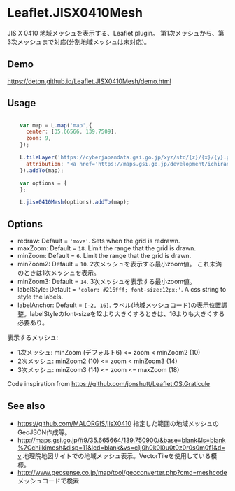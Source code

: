 # Leaflet.JISX0410Mesh

JIS X 0410 地域メッシュを表示する、Leaflet plugin。
第1次メッシュから、第3次メッシュまで対応(分割地域メッシュは未対応)。

Demo
----
https://deton.github.io/Leaflet.JISX0410Mesh/demo.html

Usage
-----

```JavaScript

    var map = L.map('map',{
      center: [35.66566, 139.7509],
      zoom: 9,
    });

    L.tileLayer('https://cyberjapandata.gsi.go.jp/xyz/std/{z}/{x}/{y}.png', {
      attribution: "<a href='https://maps.gsi.go.jp/development/ichiran.html' target='_blank'>地理院タイル</a>"
    }).addTo(map);

    var options = {
    };

    L.jisx0410Mesh(options).addTo(map);

```

Options
-------
- redraw: Default = `'move'`. Sets when the grid is redrawn.
- maxZoom: Default = `18`. Limit the range that the grid is drawn.
- minZoom: Default = `6`. Limit the range that the grid is drawn.
- minZoom2: Default = `10`. 2次メッシュを表示する最小zoom値。
  これ未満のときは1次メッシュを表示。
- minZoom3: Default = `14`. 3次メッシュを表示する最小zoom値。
- labelStyle: Default = `'color: #216fff; font-size:12px;'`. A css string to style the labels.
- labelAnchor: Default = `[-2, 16]`. ラベル(地域メッシュコード)の表示位置調整。labelStyleのfont-sizeを12より大きくするときは、16よりも大きくする必要あり。

表示するメッシュ:
* 1次メッシュ: minZoom (デフォルト6) <= zoom < minZoom2 (10)
* 2次メッシュ: minZoom2 (10) <= zoom < minZoom3 (14)
* 3次メッシュ: minZoom3 (14) <= zoom <= maxZoom (18)


Code inspiration from https://github.com/jonshutt/Leaflet.OS.Graticule

See also
--------
* https://github.com/MALORGIS/jisX0410
  指定した範囲の地域メッシュのGeoJSON作成等。
* http://maps.gsi.go.jp/#9/35.665664/139.750900/&base=blank&ls=blank%7Cchiikimesh&disp=11&lcd=blank&vs=c1j0h0k0l0u0t0z0r0s0m0f1&d=v
  地理院地図サイトでの地域メッシュ表示。VectorTileを使用している模様。
* http://www.geosense.co.jp/map/tool/geoconverter.php?cmd=meshcode
  メッシュコードで検索
